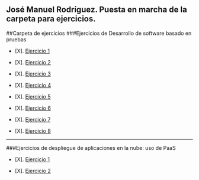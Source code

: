 José Manuel Rodríguez.
Puesta en marcha de la carpeta para ejercicios.
------------------------------------------------
##Carpeta de ejercicios
###Ejercicios de Desarrollo de software basado en pruebas

- [X]. [Ejercicio 1](https://github.com/jmrodriguez90/clases-CC-2015-16/blob/master/ejercicios/JManuelRodriguez/Desarrollo%20Basado%20en%20pruebas/Ejercicio1.md)

- [X]. [Ejercicio 2](https://github.com/jmrodriguez90/clases-CC-2015-16/blob/master/ejercicios/JManuelRodriguez/Desarrollo%20Basado%20en%20pruebas/Ejercicio2.md)

- [X]. [Ejercicio 3]()

- [X]. [Ejercicio 4]()

- [X]. [Ejercicio 5]()

- [X]. [Ejercicio 6]()

- [X]. [Ejercicio 7]()

- [X]. [Ejercicio 8]()

_________________________

###Ejercicios de despliegue de aplicaciones en la nube: uso de PaaS

- [X]. [Ejercicio 1](https://github.com/jmrodriguez90/clases-CC-2015-16/blob/master/ejercicios/JManuelRodriguez/Desplegando%20aplicaciones%20en%20la%20nube/Ejercicio1.md)

- [X]. [Ejercicio 2](https://github.com/jmrodriguez90/clases-CC-2015-16/blob/master/ejercicios/JManuelRodriguez/Desplegando%20aplicaciones%20en%20la%20nube/Ejercicio2.md)
